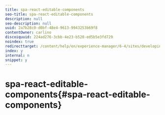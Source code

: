 ```yaml
---
title: spa-react-editable-components
seo-title: spa-react-editable-components
description: null
seo-description: null
uuid: 2a7b28c0-d0bf-48e4-9613-9943253b69f8
contentOwner: carlino
discoiquuid: 224ad276-3cbb-4e23-b520-ed5b5e3fd729
noindex: true
redirecttarget: /content/help/en/experience-manager/6-4/sites/developing/using/reference-materials
index: y
internal: n
snippet: y
---
```


# spa-react-editable-components{#spa-react-editable-components}

